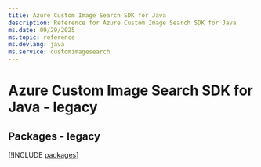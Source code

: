 ```yaml
---
title: Azure Custom Image Search SDK for Java
description: Reference for Azure Custom Image Search SDK for Java
ms.date: 09/29/2025
ms.topic: reference
ms.devlang: java
ms.service: customimagesearch
---
```

# Azure Custom Image Search SDK for Java - legacy
## Packages - legacy
[!INCLUDE [packages](custom-image-search-index.md)]